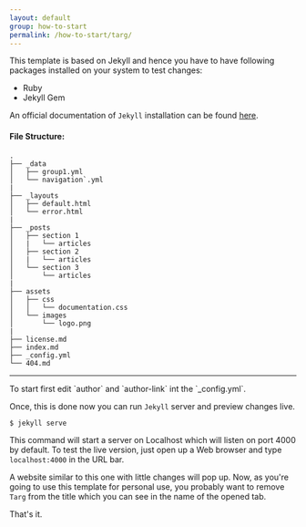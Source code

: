 ```yaml
---
layout: default
group: how-to-start
permalink: /how-to-start/targ/
---
```


This template is based on Jekyll and hence you have to have following packages
installed on your system to test changes:
* Ruby
* Jekyll Gem

An official documentation of `Jekyll` installation can be found
[here](https://jekyllrb.com/docs/installation/).
#### File Structure:

```
.
├── _data
│   ├── group1.yml
│   └── navigation`.yml
|
├── _layouts
│   ├── default.html
│   └── error.html
|
├── _posts
│   ├── section 1
│   |   └── articles
│   ├── section 2
│   |   └── articles
│   └── section 3
│       └── articles
|
├── assets
│   ├── css
│   │   └── documentation.css
│   └── images
│       └── logo.png
|
├── license.md
├── index.md
├── _config.yml
└── 404.md

```

<hr>
To start first edit `author` and `author-link` int the `_config.yml`.

Once, this is done now you can run `Jekyll` server and preview changes live.
```bash
$ jekyll serve
```
This command will start a server on Localhost which will listen on port 4000 by
default. To test the live version, just open up a Web browser and type
`localhost:4000` in the URL bar.

A website similar to this one with little changes will pop up. Now, as you're
going to use this template for personal use, you probably want to remove `Targ`
from the title which you can see in the name of the opened tab.

That's it.
